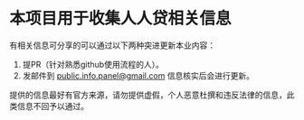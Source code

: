 # 本项目用于收集人人贷相关信息
有相关信息可分享的可以通过以下两种突进更新本业内容：

1. 提PR（针对熟悉github使用流程的人）。
2. 发邮件到 public.info.panel@gmail.com 信息核实后会进行更新。

提供的信息最好有官方来源，请勿提供虚假，个人恶意杜撰和违反法律的信息，此类信息不回予以通过。
